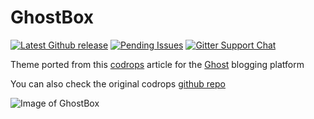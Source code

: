 # GhostBox

[![Latest Github release](https://img.shields.io/github/release/dylush/GhostBox.svg?style=flat-square)](http://github.com/dylush/GhostBox/releases/latest)
[![Pending Issues](http://img.shields.io/github/issues/dylush/GhostBox.svg?style=flat-square)](http://github.com/dylush/GhostBox/issues)
[![Gitter Support Chat](https://img.shields.io/badge/Gitter-Support_chat-green.svg?style=flat-square)](//gitter.im/dylush/GhostBox)

Theme ported from this [codrops](http://tympanus.net/codrops/2013/04/23/fullscreen-layout-with-page-transitions) article for the [Ghost](https://ghost.org/) blogging platform

You can also check the original codrops [github repo](https://github.com/codrops/FullscreenLayoutPageTransitions)

![Image of GhostBox](http://i.imgur.com/Az7SlwF.png)
